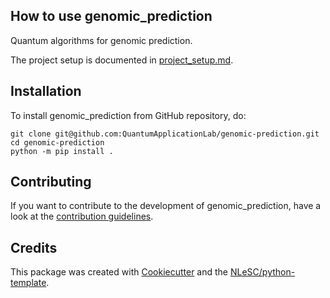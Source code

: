 ## How to use genomic_prediction

Quantum algorithms for genomic prediction.

The project setup is documented in [project_setup.md](project_setup.md).

## Installation

To install genomic_prediction from GitHub repository, do:

```console
git clone git@github.com:QuantumApplicationLab/genomic-prediction.git
cd genomic-prediction
python -m pip install .
```

## Contributing

If you want to contribute to the development of genomic_prediction,
have a look at the [contribution guidelines](CONTRIBUTING.md).

## Credits

This package was created with [Cookiecutter](https://github.com/audreyr/cookiecutter) and the [NLeSC/python-template](https://github.com/NLeSC/python-template).
